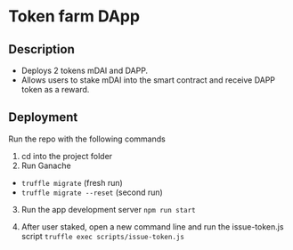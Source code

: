 # Token farm DApp

## Description
- Deploys 2 tokens mDAI and DAPP.
- Allows users to stake mDAI into the smart contract and receive DAPP token as a reward.

## Deployment
Run the repo with the following commands

1. cd into the project folder  
2. Run Ganache  
- `truffle migrate` (fresh run)
- `truffle migrate --reset` (second run)

3. Run the app development server
`npm run start`

4. After user staked, open a new command line and run the issue-token.js script
`truffle exec scripts/issue-token.js`
